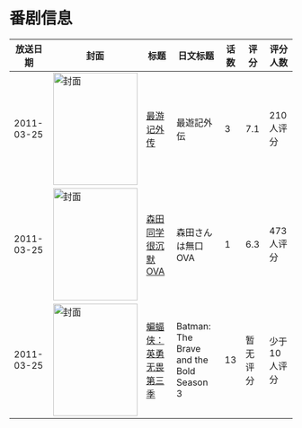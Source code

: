 # 番剧信息

|放送日期|封面|标题|日文标题|话数|评分|评分人数|
|---|---|---|---|---|---|---|
|2011-03-25|<img src="https://lain.bgm.tv/pic/cover/c/3d/48/6998_ssCS9.jpg" alt="封面" style="width:150px;height:200px;object-fit:cover;">|[最游记外传](https://bangumi.tv/subject/6998)|最遊記外伝|3|7.1|210人评分|
|2011-03-25|<img src="https://lain.bgm.tv/pic/cover/c/0a/30/9821_K777U.jpg" alt="封面" style="width:150px;height:200px;object-fit:cover;">|[森田同学很沉默 OVA](https://bangumi.tv/subject/9821)|森田さんは無口 OVA|1|6.3|473人评分|
|2011-03-25|<img src="https://lain.bgm.tv/pic/cover/c/4b/37/127962_k8ovk.jpg" alt="封面" style="width:150px;height:200px;object-fit:cover;">|[蝙蝠侠：英勇无畏 第三季](https://bangumi.tv/subject/127962)|Batman: The Brave and the Bold Season 3|13|暂无评分|少于10人评分|
